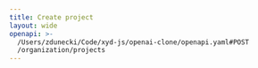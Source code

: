 ```yaml
---
title: Create project
layout: wide
openapi: >-
  /Users/zdunecki/Code/xyd-js/openai-clone/openapi.yaml#POST
  /organization/projects
---
```


